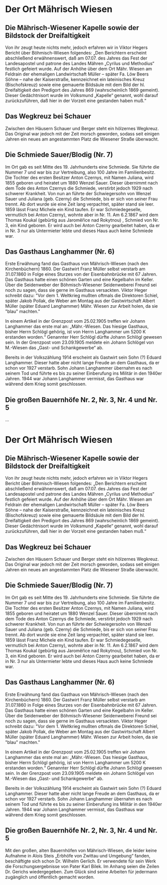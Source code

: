 # Der Ort Mährisch Wiesen


## Die Mährisch-Wiesener Kapelle sowie der Bildstock der Dreifaltigkeit

Von ihr zeugt heute nichts mehr, jedoch erfahren wir in Viktor Hegers Bericht über Böhmisch-Wiesen folgendes: „Den Berichtern erscheint abschließend erwähnenswert, daß am 07.07. des Jahres das Fest der Landesapostel und patrone des Landes Mähren „Cyrilus und Methodius“ festlich gefeiert wurde. Auf der Anhöhe über dem Ort Mähr. Wiesen am Feldrain der ehemaligen Landwirtschaft Müller – später Fa. Löw Beers Söhne – nahe der Kaiserstraße, kennzeichnet ein lateinisches Kreuz (Bischofskreuz) sowie eine gemauerte Bildsäule mit dem Bild der hl. Dreifaltigkeit den Predigort des Jahres 869 (wahrscheinlich 1869 gemeint). Dieser Gedächtnisort wurde im Volksmund „Kapelle“ genannt, wohl darauf zurückzuführen, daß hier in der Vorzeit eine gestanden haben muß.“


## Das Wegkreuz bei Schauer

Zwischen den Häusern Schauer und Berger steht ein hölzernes Wegkreuz. Das Original war jedoch mit der Zeit morsch geworden, sodass seit einigen Jahren ein neues am angestammten Platz die Wiesener Straße überwacht.


## Die Schmiede Sauer/Blodig (Nr. 7)

Im Ort gab es seit Mitte des 19. Jahrhunderts eine Schmiede. Sie führte die Nummer 7 und war bis zur Vertreibung, also 100 Jahre im Familienbesitz. Die Tochter des ersten Besitzer Anton Czernys, mit Namen Juliana, wird 1855 geboren und heiratet um 1880 Wenzel Sauer. Dieser übernimmt nach dem Tode des Anton Czernys die Schmiede, verstirbt jedoch 1929 nach schwerer Krankheit. Von nun an führte der Schwiegersohn von Wenzel Sauer und Juliana (geb. Czerny) die Schmiede, bis er sich von seiner Frau trennt. Ab dort wurde sie eine Zeit lang verpachtet, später stand sie leer.
1859 lässt Franz Michele ein Kind taufen. Er war Schmiedegeselle, vermutlich bei Anton Czerny), wohnte aber in Nr. 11.
Am 6.2.1867 wird dem Thomas Koukal (gebürtig aus Jaroměřice nad Rokytnou) , Schmied von Nr. 3, ein Kind geboren. Er wird auch bei Anton Czerny gearbeitet haben, da er in Nr. 3 nur als Untermieter lebte und dieses Haus auch keine Schmiede war.


## Das Gasthaus Langhammer (Nr. 6)

Erste Erwähnung fand das Gasthaus von Mährisch-Wiesen (nach den Kirchenbüchern) 1860.
Der Gastwirt Franz Müller selbst verstarb am 31.07.1860 in Folge eines Sturzes von der Eisenbahnbrücke mit 67 Jahren.
Das Gasthaus hatte einen schönen Garten und eine Kegelbahn im Keller.
Über die Seidenweber der Böhmisch-Wiesener Seidenweberei Freund sei noch zu sagen, dass sie gerne im Gasthaus versackten. Viktor Heger schreibt dazu: "Vor dem 1. Weltkrieg mußten oftmals die Direktoren Schiel, später Jakob Pollak, die Weber am Montag aus der Gastwirtschaft Albert Müller (später Eduard Langhammer) Mähr. Wiesen zur Arbeit holen, da sie "blau" machten."

In einem Artikel in der Grenzpost vom 25.02.1905 treffen wir Johann Langhammer das erste mal an: „Mähr.-Wiesen. Das hiesige Gasthaus, bisher Herrn Schlögl gehörig, ist von Herrn Langhammer um 5200 K erstanden worden.“ Genannter Herr Schlögl dürfte Johann Schlögl gewesen sein. In der Grenzpost vom 23.09.1905 meldete ein Johann Schlögel von M.-Wiesen das „Gast- und Schankgewerbe“ ab. 

Bereits in der Volkszählung 1914 erscheint als Gastwirt sein Sohn (?) Eduard Langhammer. Dieser hatte aber nicht lange Freude an dem Gasthaus, da er schon vor 1927 verstarb. Sohn Johann Langhammer übernahm es nach seinem Tod und führte es bis zu seiner Einberufung ins Militär in den 1940er Jahren. 1944 war Johann Langhammer vermisst, das Gasthaus war während dem Krieg somit geschlossen.


## Die großen Bauernhöfe Nr. 2, Nr. 3, Nr. 4 und Nr. 5

...


# Der Ort Mährisch Wiesen


## Die Mährisch-Wiesener Kapelle sowie der Bildstock der Dreifaltigkeit

Von ihr zeugt heute nichts mehr, jedoch erfahren wir in Viktor Hegers Bericht über Böhmisch-Wiesen folgendes: „Den Berichtern erscheint abschließend erwähnenswert, daß am 07.07. des Jahres das Fest der Landesapostel und patrone des Landes Mähren „Cyrilus und Methodius“ festlich gefeiert wurde. Auf der Anhöhe über dem Ort Mähr. Wiesen am Feldrain der ehemaligen Landwirtschaft Müller – später Fa. Löw Beers Söhne – nahe der Kaiserstraße, kennzeichnet ein lateinisches Kreuz (Bischofskreuz) sowie eine gemauerte Bildsäule mit dem Bild der hl. Dreifaltigkeit den Predigort des Jahres 869 (wahrscheinlich 1869 gemeint). Dieser Gedächtnisort wurde im Volksmund „Kapelle“ genannt, wohl darauf zurückzuführen, daß hier in der Vorzeit eine gestanden haben muß.“


## Das Wegkreuz bei Schauer

Zwischen den Häusern Schauer und Berger steht ein hölzernes Wegkreuz. Das Original war jedoch mit der Zeit morsch geworden, sodass seit einigen Jahren ein neues am angestammten Platz die Wiesener Straße überwacht.


## Die Schmiede Sauer/Blodig (Nr. 7)

Im Ort gab es seit Mitte des 19. Jahrhunderts eine Schmiede. Sie führte die Nummer 7 und war bis zur Vertreibung, also 100 Jahre im Familienbesitz. Die Tochter des ersten Besitzer Anton Czernys, mit Namen Juliana, wird 1855 geboren und heiratet um 1880 Wenzel Sauer. Dieser übernimmt nach dem Tode des Anton Czernys die Schmiede, verstirbt jedoch 1929 nach schwerer Krankheit. Von nun an führte der Schwiegersohn von Wenzel Sauer und Juliana (geb. Czerny) die Schmiede, bis er sich von seiner Frau trennt. Ab dort wurde sie eine Zeit lang verpachtet, später stand sie leer.
1859 lässt Franz Michele ein Kind taufen. Er war Schmiedegeselle, vermutlich bei Anton Czerny), wohnte aber in Nr. 11.
Am 6.2.1867 wird dem Thomas Koukal (gebürtig aus Jaroměřice nad Rokytnou), Schmied von Nr. 3, ein Kind geboren. Er wird auch bei Anton Czerny gearbeitet haben, da er in Nr. 3 nur als Untermieter lebte und dieses Haus auch keine Schmiede war.


## Das Gasthaus Langhammer (Nr. 6)

Erste Erwähnung fand das Gasthaus von Mährisch-Wiesen (nach den Kirchenbüchern) 1860.
Der Gastwirt Franz Müller selbst verstarb am 31.07.1860 in Folge eines Sturzes von der Eisenbahnbrücke mit 67 Jahren.
Das Gasthaus hatte einen schönen Garten und eine Kegelbahn im Keller.
Über die Seidenweber der Böhmisch-Wiesener Seidenweberei Freund sei noch zu sagen, dass sie gerne im Gasthaus versackten. Viktor Heger schreibt dazu: "Vor dem 1. Weltkrieg mußten oftmals die Direktoren Schiel, später Jakob Pollak, die Weber am Montag aus der Gastwirtschaft Albert Müller (später Eduard Langhammer) Mähr. Wiesen zur Arbeit holen, da sie "blau" machten."

In einem Artikel in der Grenzpost vom 25.02.1905 treffen wir Johann Langhammer das erste mal an: „Mähr.-Wiesen. Das hiesige Gasthaus, bisher Herrn Schlögl gehörig, ist von Herrn Langhammer um 5200 K erstanden worden.“ Genannter Herr Schlögl dürfte Johann Schlögl gewesen sein. In der Grenzpost vom 23.09.1905 meldete ein Johann Schlögel von M.-Wiesen das „Gast- und Schankgewerbe“ ab. 

Bereits in der Volkszählung 1914 erscheint als Gastwirt sein Sohn (?) Eduard Langhammer. Dieser hatte aber nicht lange Freude an dem Gasthaus, da er schon vor 1927 verstarb. Sohn Johann Langhammer übernahm es nach seinem Tod und führte es bis zu seiner Einberufung ins Militär in den 1940er Jahren. 1944 war Johann Langhammer vermisst, das Gasthaus war während dem Krieg somit geschlossen.


## Die großen Bauernhöfe Nr. 2, Nr. 3, Nr. 4 und Nr. 5

Mit den großen, alten Bauernhöfen von Mährisch-Wiesen, die leider keine Aufnahme in Alois Steis „Erbhöfe von Zwittau und Umgebung“ fanden, beschäftigte sich schon Dr. Wilhelm Gerlich. Er verwendete für sein Werk die Forschungsergebnisse von Pater Karl Bilek. Im Anhang seien die Zeilen Dr. Gerichs wiedergegeben. Zum Glück sind seine Arbeiten für jedermann zugänglich und öffentlich gemacht worden. 